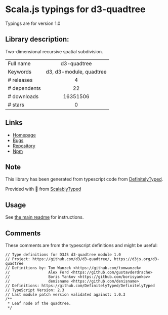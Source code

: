 
# Scala.js typings for d3-quadtree

Typings are for version 1.0

 ## Library description:
Two-dimensional recursive spatial subdivision.

|                    |                 |
| ------------------ | :-------------: |
| Full name          | d3-quadtree |
| Keywords           | d3, d3-module, quadtree |
| # releases         | 4 |
| # dependents       | 22 |
| # downloads        | 16351506 |
| # stars            | 0 |

## Links
- [Homepage](https://d3js.org/d3-quadtree/)
- [Bugs](https://github.com/d3/d3-quadtree/issues)
- [Repository](https://github.com/d3/d3-quadtree)
- [Npm](https://www.npmjs.com/package/d3-quadtree)
    


## Note
This library has been generated from typescript code from [DefinitelyTyped](https://definitelytyped.org).

Provided with :purple_heart: from [ScalablyTyped](https://github.com/oyvindberg/ScalablyTyped)

## Usage
See [the main readme](../../readme.md) for instructions.

## Comments

These comments are from the typescript definitions and might be useful:
```
// Type definitions for D3JS d3-quadtree module 1.0
// Project: https://github.com/d3/d3-quadtree/, https://d3js.org/d3-quadtree
// Definitions by: Tom Wanzek <https://github.com/tomwanzek>
//                 Alex Ford <https://github.com/gustavderdrache>
//                 Boris Yankov <https://github.com/borisyankov>
//                 denisname <https://github.com/denisname>
// Definitions: https://github.com/DefinitelyTyped/DefinitelyTyped
// TypeScript Version: 2.3
// Last module patch version validated against: 1.0.3
/**
 * Leaf node of the quadtree.
 */

```

